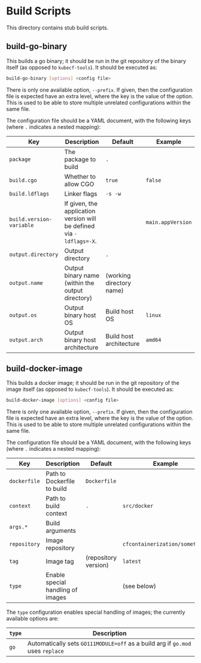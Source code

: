 # Build Scripts

This directory contains stub build scripts.

## build-go-binary

This builds a go binary; it should be run in the git repository of the binary
itself (as opposed to `kubecf-tools`).  It should be executed as:

```bash
build-go-binary [options] <config file>
```

There is only one available option, `--prefix`.  If given, then the
configuration file is expected have an extra level, where the key is the value
of the option.  This is used to be able to store multiple unrelated
configurations within the same file.

The configuration file should be a YAML document, with the following keys (where
`.` indicates a nested mapping):

Key | Description | Default | Example
-- | -- | -- | --
`package` | The package to build | `.`
`build.cgo` | Whether to allow CGO | `true` | `false`
`build.ldflags` | Linker flags | `-s -w`
`build.version-variable` | If given, the application version will be defined via `-ldflags=-X`. | | `main.appVersion`
`output.directory` | Output directory | `.`
`output.name` | Output binary name (within the output directory) | (working directory name)
`output.os` | Output binary host OS | Build host OS | `linux`
`output.arch` | Output binary host architecture | Build host architecture | `amd64`

## build-docker-image

This builds a docker image; it should be run in the git repository of the image
itself (as opposed to `kubecf-tools`).  It should be executed as:

```bash
build-docker-image [options] <config file>
```

There is only one available option, `--prefix`.  If given, then the
configuration file is expected have an extra level, where the key is the value
of the option.  This is used to be able to store multiple unrelated
configurations within the same file.

The configuration file should be a YAML document, with the following keys (where
`.` indicates a nested mapping):

Key | Description | Default | Example
-- | -- | -- | --
`dockerfile` | Path to Dockerfile to build | `Dockerfile`
`context` | Path to build context | `.` | `src/docker`
`args.*` | Build arguments | |
`repository` | Image repository | | `cfcontainerization/something`
`tag` | Image tag | (repository version) | `latest`
`type` | Enable special handling of images | | (see below)

The `type` configuration enables special handling of images; the currently
available options are:

`type` | Description
-- | --
`go` | Automatically sets `GO111MODULE=off` as a build arg if `go.mod` uses `replace`
